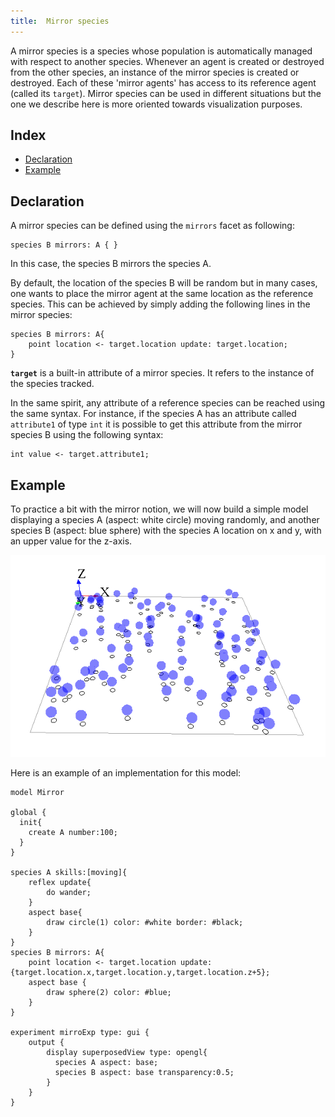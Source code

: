 ```yaml
---
title:  Mirror species
---
```


[//]: # (startConcept|mirror_species)
[//]: # (keyword|concept_mirror)

A mirror species is a species whose population is automatically managed with respect to another species. Whenever an agent is created or destroyed from the other species, an instance of the mirror species is created or destroyed. Each of these 'mirror agents' has access to its reference agent (called its `target`).
Mirror species can be used in different situations but the one we describe here is more oriented towards visualization purposes.

## Index

* [Declaration](#declaration)
* [Example](#example)

## Declaration

A mirror species can be defined using the `mirrors` facet as following:

```
species B mirrors: A { }
```

In this case, the species B mirrors the species A.

By default, the location of the species B will be random but in many cases, one wants to place the mirror agent at the same location as the reference species. This can be achieved by simply adding the following lines in the mirror species: 

```
species B mirrors: A{
    point location <- target.location update: target.location;
}
```

**`target`** is a built-in attribute of a mirror species. It refers to the instance of the species tracked.

In the same spirit, any attribute of a reference species can be reached using the same syntax. For instance, if the species A has an attribute called `attribute1` of type `int` it is possible to get this attribute from the mirror species B using the following syntax: 

```
int value <- target.attribute1;
```

[//]: # (endConcept|mirror_species)

## Example

To practice a bit with the mirror notion, we will now build a simple model displaying a species A (aspect: white circle) moving randomly, and another species B (aspect: blue sphere) with the species A location on x and y, with an upper value for the z-axis.

![Illustration of mirror species: blue sphere agents are mirroring the white circle species.](/resources/images/definingAdvancedSpecies/mirror_model.png)

Here is an example of an implementation for this model:

```
model Mirror

global {
  init{
    create A number:100;    
  }
}

species A skills:[moving]{
    reflex update{
        do wander;
    }
    aspect base{
        draw circle(1) color: #white border: #black;
    }
}
species B mirrors: A{
    point location <- target.location update: {target.location.x,target.location.y,target.location.z+5};    
    aspect base {
        draw sphere(2) color: #blue;
    }
}

experiment mirroExp type: gui {
    output {
        display superposedView type: opengl{ 
          species A aspect: base;
          species B aspect: base transparency:0.5;
        }
    }
}
```